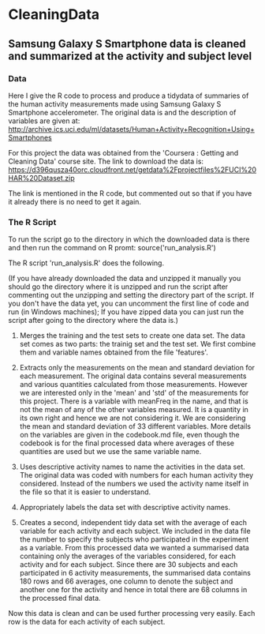 CleaningData
============

## Samsung Galaxy S Smartphone data is cleaned and summarized at the activity and subject level


### Data

Here I give the R code to process and produce a tidydata of summaries of the human activity measurements made using
Samsung Galaxy S Smartphone accelerometer. The original data is and the description of variables are given
at: http://archive.ics.uci.edu/ml/datasets/Human+Activity+Recognition+Using+Smartphones 

For this project the data was obtained from the 'Coursera : Getting and Cleaning Data' course site.
The link to download the data is:
 https://d396qusza40orc.cloudfront.net/getdata%2Fprojectfiles%2FUCI%20HAR%20Dataset.zip 
 
The link is mentioned in the R code, but commented out so that if you have it already there is no need to get it again. 

### The R Script

To run the script go to the directory in which the downloaded data is there and then run the command on R promt:
      source('run_analysis.R')

 The R script  'run_analysis.R' does the following. 
 
 (If you have already downloaded the data and unzipped it manually you should go the directory where it is unzipped and run the script after commenting out the unzipping and setting the directory part of the script. If you don't have the data yet, you can uncomment the first line of code and run (in Windows machines); If you have zipped data you can just run the script after going to the directory where the data is.)

1. Merges the training and the test sets to create one data set. The data set comes as two parts: the trainig set and
   the test set. We first combine them and variable names obtained from the file 'features'.

2. Extracts only the measurements on the mean and standard deviation for each measurement. The original data contains    several measurements and various quantities calculated from those measurements. However we are interested only in
   the 'mean' and 'std' of the measurements for this project.  There is a variable with meanFreq in the name, and       that is not the mean of any of the other variables measured. It is a quantity in its own right and hence we are      not considering it. We are considering the mean and standard deviation of 33 different variables. More details on    the variables are given in the codebook.md file, even though the codebook is for the final processed data where      averages of these quantities are used but we use the same variable name.


3. Uses descriptive activity names to name the activities in the data set. The original data was coded with numbers     for each human activity they considered. Instead of the numbers we used the activity name itself in the file so      that it is easier to understand.

4. Appropriately labels the data set with descriptive activity names. 

5. Creates a second, independent tidy data set with the average of each variable for each activity and each subject.    We included in the data file the number to specify the subjects who participated in the experiment as a variable.    From this processed data we wanted a summarised data containing only the averages of the variables considered, for    each activity and for each subject. Since there are 30 subjects and each participated in 6 activity measurements,    the summarised data contains 180 rows and 66 averages, one column to denote the subject and another one for the      activity and hence in total there are 68 columns in the processed final data.

Now this data is clean and can be used further processing very easily. Each row is the data for each activity of each subject. 
